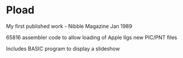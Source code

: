 # Pload
My first published work - Nibble Magazine Jan 1989

65816 assembler code to allow loading of Apple IIgs new PIC/PNT files 

Includes BASIC program to display a slideshow
